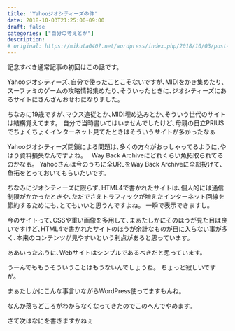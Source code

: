 ```yaml
---
title: 'Yahooジオシティーズの件'
date: 2018-10-03T21:25:00+09:00
draft: false
categories: ["自分の考えとか"]
description:  
# original: https://mikuta0407.net/wordpress/index.php/2018/10/03/post-7/
---
```


記念すべき通常記事の初回はこの話です。

Yahooジオシティーズ､自分で使ったことこそないですが､MIDIをかき集めたり､スーファミのゲームの攻略情報集めたり､そういったときに､ジオシティーズにあるサイトにさんざんおせわになりました。

ちなみに19歳ですが､マウス追従とか､MIDI埋め込みとか､そういう世代のサイトは結構覚えてます。 自分で当時書いてはいませんでしたけど､母親の日立PRIUSでちょくちょくインターネット見てたときはそういうサイトが多かったなぁ

Yahooジオシティーズ閉鎖による問題は､多くの方々がおっしゃってるように､やはり資料損失なんですよね。   Way Back Archiveにどれくらい魚拓取られてるのかなぁ。 Yahooさんは今のうちに全URLをWay Back Archiveに全部投げて､魚拓をとっておいてもらいたいです。

ちなみにジオシティーズに限らず､HTML4で書かれたサイトは､個人的には通信制限がかかったときや､ただでさえトラフィックが増えたインターネット回線を節約するためにも､とてもいいと思うんですよね。 一瞬で表示できますし。

今のサイトって､CSSや重い画像を多用して､まぁたしかにそのほうが見た目は良いですけど､HTML4で書かれたサイトのほうが余計なものが目に入らない事が多く､本来のコンテンツが見やすいという利点があると思っています。

ああいったふうに､Webサイトはシンプルであるべきだと思っています。

うーんでももうそういうことはもうないんでしょうね。 ちょっと寂しいですが。

まぁたしかにこんな事言いながらWordPress使ってますもんね。

なんか落ちどころがわからなくなってきたのでこのへんでやめます。

さて次はなにを書きますかねぇ
